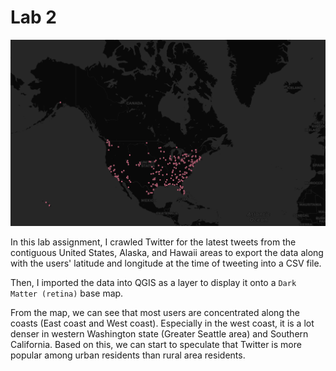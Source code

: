 # Lab 2

![Screenshot of the harvested data from QGIS](img/map_screenshot.png)

In this lab assignment, I crawled Twitter for the latest tweets from the contiguous United States, Alaska, and Hawaii areas to export the data along with the users' latitude and longitude at the time of tweeting into a CSV file.

Then, I imported the data into QGIS as a layer to display it onto a `Dark Matter (retina)` base map.

From the map, we can see that most users are concentrated along the coasts (East coast and West coast). Especially in the west coast, it is a lot denser in western Washington state (Greater Seattle area) and Southern California. Based on this, we can start to speculate that Twitter is more popular among urban residents than rural area residents.